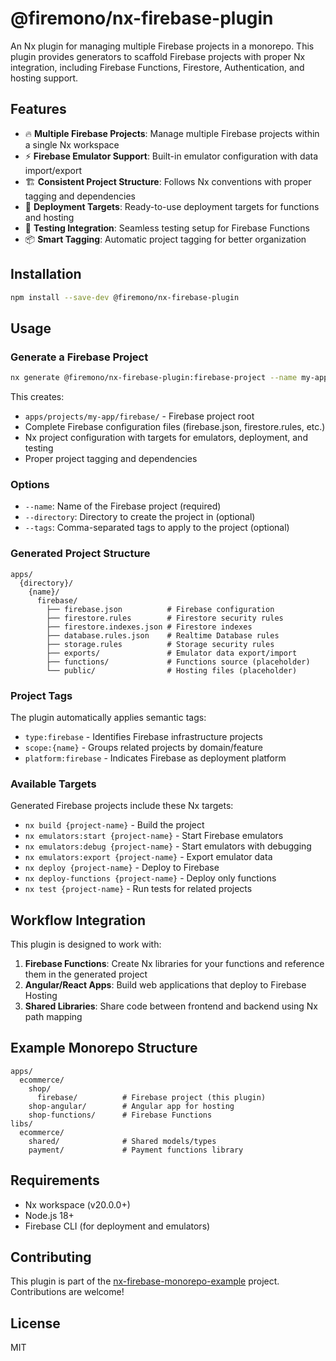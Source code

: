 # @firemono/nx-firebase-plugin

An Nx plugin for managing multiple Firebase projects in a monorepo. This plugin provides generators to scaffold Firebase projects with proper Nx integration, including Firebase Functions, Firestore, Authentication, and hosting support.

## Features

- 🔥 **Multiple Firebase Projects**: Manage multiple Firebase projects within a single Nx workspace
- ⚡ **Firebase Emulator Support**: Built-in emulator configuration with data import/export
- 🏗️ **Consistent Project Structure**: Follows Nx conventions with proper tagging and dependencies
- 🚀 **Deployment Targets**: Ready-to-use deployment targets for functions and hosting
- 🧪 **Testing Integration**: Seamless testing setup for Firebase Functions
- 📦 **Smart Tagging**: Automatic project tagging for better organization

## Installation

```bash
npm install --save-dev @firemono/nx-firebase-plugin
```

## Usage

### Generate a Firebase Project

```bash
nx generate @firemono/nx-firebase-plugin:firebase-project --name my-app --directory projects --tags backend,firebase
```

This creates:
- `apps/projects/my-app/firebase/` - Firebase project root
- Complete Firebase configuration files (firebase.json, firestore.rules, etc.)
- Nx project configuration with targets for emulators, deployment, and testing
- Proper project tagging and dependencies

### Options

- `--name`: Name of the Firebase project (required)
- `--directory`: Directory to create the project in (optional)
- `--tags`: Comma-separated tags to apply to the project (optional)

### Generated Project Structure

```
apps/
  {directory}/
    {name}/
      firebase/
        ├── firebase.json          # Firebase configuration
        ├── firestore.rules        # Firestore security rules
        ├── firestore.indexes.json # Firestore indexes
        ├── database.rules.json    # Realtime Database rules
        ├── storage.rules          # Storage security rules
        ├── exports/               # Emulator data export/import
        ├── functions/             # Functions source (placeholder)
        └── public/                # Hosting files (placeholder)
```

### Project Tags

The plugin automatically applies semantic tags:
- `type:firebase` - Identifies Firebase infrastructure projects
- `scope:{name}` - Groups related projects by domain/feature  
- `platform:firebase` - Indicates Firebase as deployment platform

### Available Targets

Generated Firebase projects include these Nx targets:

- `nx build {project-name}` - Build the project
- `nx emulators:start {project-name}` - Start Firebase emulators
- `nx emulators:debug {project-name}` - Start emulators with debugging
- `nx emulators:export {project-name}` - Export emulator data
- `nx deploy {project-name}` - Deploy to Firebase
- `nx deploy-functions {project-name}` - Deploy only functions
- `nx test {project-name}` - Run tests for related projects

## Workflow Integration

This plugin is designed to work with:

1. **Firebase Functions**: Create Nx libraries for your functions and reference them in the generated project
2. **Angular/React Apps**: Build web applications that deploy to Firebase Hosting
3. **Shared Libraries**: Share code between frontend and backend using Nx path mapping

## Example Monorepo Structure

```
apps/
  ecommerce/
    shop/
      firebase/          # Firebase project (this plugin)
    shop-angular/        # Angular app for hosting
    shop-functions/      # Firebase Functions
libs/
  ecommerce/
    shared/              # Shared models/types
    payment/             # Payment functions library
```

## Requirements

- Nx workspace (v20.0.0+)
- Node.js 18+
- Firebase CLI (for deployment and emulators)

## Contributing

This plugin is part of the [nx-firebase-monorepo-example](https://github.com/johannesfiremono/nx-firebase-monorepo-example) project. Contributions are welcome!

## License

MIT

